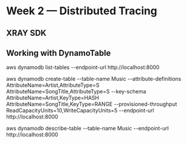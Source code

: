 # Week 2 — Distributed Tracing


## XRAY SDK




## Working with DynamoTable
aws dynamodb list-tables --endpoint-url http://localhost:8000

aws dynamodb create-table     --table-name Music     --attribute-definitions         AttributeName=Artist,AttributeType=S         AttributeName=SongTitle,AttributeType=S     --key-schema         AttributeName=Artist,KeyType=HASH         AttributeName=SongTitle,KeyType=RANGE     --provisioned-throughput         ReadCapacityUnits=10,WriteCapacityUnits=5 --endpoint-url http://localhost:8000

aws dynamodb describe-table --table-name Music --endpoint-url http://localhost:8000